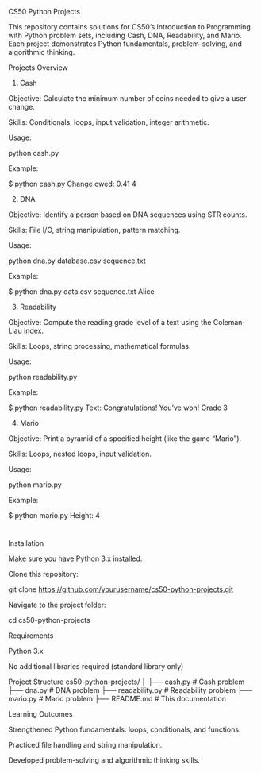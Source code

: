 CS50 Python Projects

This repository contains solutions for CS50’s Introduction to Programming with Python problem sets, including Cash, DNA, Readability, and Mario. Each project demonstrates Python fundamentals, problem-solving, and algorithmic thinking.

Projects Overview
1. Cash

Objective: Calculate the minimum number of coins needed to give a user change.

Skills: Conditionals, loops, input validation, integer arithmetic.

Usage:

python cash.py


Example:

$ python cash.py
Change owed: 0.41
4

2. DNA

Objective: Identify a person based on DNA sequences using STR counts.

Skills: File I/O, string manipulation, pattern matching.

Usage:

python dna.py database.csv sequence.txt


Example:

$ python dna.py data.csv sequence.txt
Alice

3. Readability

Objective: Compute the reading grade level of a text using the Coleman-Liau index.

Skills: Loops, string processing, mathematical formulas.

Usage:

python readability.py


Example:

$ python readability.py
Text: Congratulations! You’ve won!
Grade 3

4. Mario

Objective: Print a pyramid of a specified height (like the game “Mario”).

Skills: Loops, nested loops, input validation.

Usage:

python mario.py


Example:

$ python mario.py
Height: 4
   #
  ##
 ###
####

Installation

Make sure you have Python 3.x installed.

Clone this repository:

git clone https://github.com/yourusername/cs50-python-projects.git


Navigate to the project folder:

cd cs50-python-projects

Requirements

Python 3.x

No additional libraries required (standard library only)

Project Structure
cs50-python-projects/
│
├── cash.py          # Cash problem
├── dna.py           # DNA problem
├── readability.py   # Readability problem
├── mario.py         # Mario problem
├── README.md        # This documentation


Learning Outcomes

Strengthened Python fundamentals: loops, conditionals, and functions.

Practiced file handling and string manipulation.

Developed problem-solving and algorithmic thinking skills.
